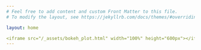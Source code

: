 ```yaml
---
# Feel free to add content and custom Front Matter to this file.
# To modify the layout, see https://jekyllrb.com/docs/themes/#overriding-theme-defaults

layout: home

<iframe src="/_assets/bokeh_plot.html" width="100%" height="600px"></iframe>
---
```


